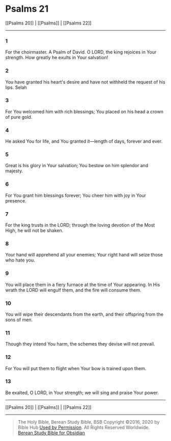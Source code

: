 # Psalms 21

[[Psalms 20]] | [[Psalms]] | [[Psalms 22]]

---

### 1
For the choirmaster. A Psalm of David. O LORD, the king rejoices in Your strength. How greatly he exults in Your salvation!

### 2
You have granted his heart's desire and have not withheld the request of his lips. Selah

### 3
For You welcomed him with rich blessings; You placed on his head a crown of pure gold.

### 4
He asked You for life, and You granted it—length of days, forever and ever.

### 5
Great is his glory in Your salvation; You bestow on him splendor and majesty.

### 6
For You grant him blessings forever; You cheer him with joy in Your presence.

### 7
For the king trusts in the LORD; through the loving devotion of the Most High, he will not be shaken.

### 8
Your hand will apprehend all your enemies; Your right hand will seize those who hate you.

### 9
You will place them in a fiery furnace at the time of Your appearing. In His wrath the LORD will engulf them, and the fire will consume them.

### 10
You will wipe their descendants from the earth, and their offspring from the sons of men.

### 11
Though they intend You harm, the schemes they devise will not prevail.

### 12
For You will put them to flight when Your bow is trained upon them.

### 13
Be exalted, O LORD, in Your strength; we will sing and praise Your power.

---

[[Psalms 20]] | [[Psalms]] | [[Psalms 22]]

---

> The Holy Bible, Berean Study Bible, BSB
> Copyright &copy;2016, 2020 by Bible Hub
> [Used by Permission](https://berean.bible/terms.htm). All Rights Reserved Worldwide.
> [Berean Study Bible for Obsidian](https://github.com/gapmiss/berean-study-bible-for-obsidian)

